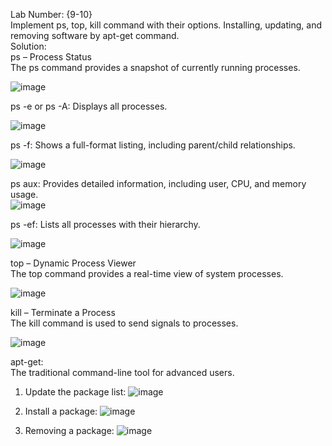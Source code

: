 Lab Number: {9-10}  
Implement ps, top, kill command with their options. Installing, updating, and removing software by apt-get command.  
Solution:  
ps – Process Status  
The ps command provides a snapshot of currently running processes.   
  
![image](https://github.com/user-attachments/assets/f9544111-3638-425e-a507-ef4ebce638df)  

ps -e or ps -A: Displays all processes.  
  
![image](https://github.com/user-attachments/assets/4998829d-e8bd-499e-a860-9bf56dbf94b5)  


ps -f: Shows a full-format listing, including parent/child relationships.  
  
![image](https://github.com/user-attachments/assets/a25988c5-1397-4fbb-a3c2-bdbf3d4173f7)  



ps aux: Provides detailed information, including user, CPU, and memory usage.   
![image](https://github.com/user-attachments/assets/06ac77f6-dc81-4e58-bee3-10e6b1004b9b)  

ps -ef: Lists all processes with their hierarchy.  

![image](https://github.com/user-attachments/assets/c61c9c2a-b583-4845-aacd-98bf18e1cc4d)  

  

top – Dynamic Process Viewer  
The top command provides a real-time view of system processes.    

![image](https://github.com/user-attachments/assets/5c673a4c-c471-480e-b662-1a4a5a7e46cd)  

  

kill – Terminate a Process  
The kill command is used to send signals to processes.  

![image](https://github.com/user-attachments/assets/fbcaa49a-e20d-40b8-97ee-fbb4f2be1fd6)  

apt-get:  
The traditional command-line tool for advanced users.  

1. Update the package list:
![image](https://github.com/user-attachments/assets/fc71b1ac-3855-4f1c-bd29-92b297253650)

2. Install a package:
![image](https://github.com/user-attachments/assets/f7c04e75-96c8-4d43-9763-2d92277cfd84)

3. Removing a package:
![image](https://github.com/user-attachments/assets/5972a248-779b-4718-bbde-f54401d12c19)




